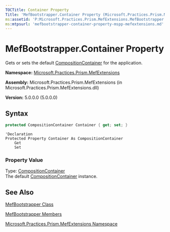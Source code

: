 ```yaml
---
TOCTitle: Container Property
Title: 'MefBootstrapper.Container Property (Microsoft.Practices.Prism.MefExtensions)'
ms:assetid: 'P:Microsoft.Practices.Prism.MefExtensions.MefBootstrapper.Container'
ms:mtpsurl: 'mefbootstrapper-container-property-mspp-mefextensions.md'
---
```


# MefBootstrapper.Container Property

Gets or sets the default [CompositionContainer](http://msdn.microsoft.com/en-us/library/dd833553) for the application.

**Namespace:** [Microsoft.Practices.Prism.MefExtensions](/patterns-practices/reference/mspp-mefextensions-namespace)

**Assembly:** Microsoft.Practices.Prism.MefExtensions (in Microsoft.Practices.Prism.MefExtensions.dll)

**Version:** 5.0.0.0 (5.0.0.0)

## Syntax

```C#
protected CompositionContainer Container { get; set; }
```
```VB
'Declaration
Protected Property Container As CompositionContainer
	Get
	Set
```

### Property Value

Type: [CompositionContainer](http://msdn.microsoft.com/en-us/library/dd833553)  
The default [CompositionContainer](http://msdn.microsoft.com/en-us/library/dd833553) instance.

## See Also

[MefBootstrapper Class](/patterns-practices/reference/mefbootstrapper-class-mspp-mefextensions)

[MefBootstrapper Members](/patterns-practices/reference/mefbootstrapper-members-mspp-mefextensions)

[Microsoft.Practices.Prism.MefExtensions Namespace](/patterns-practices/reference/mspp-mefextensions-namespace)
